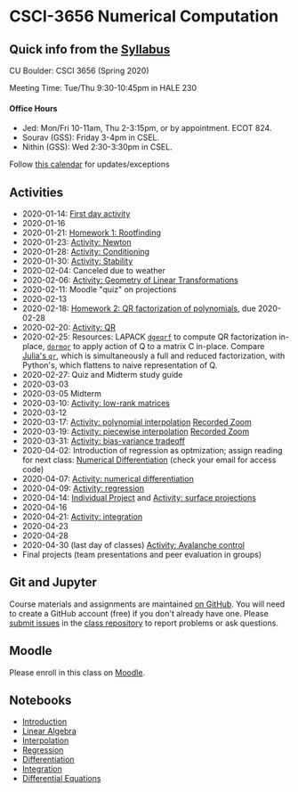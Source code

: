 # CSCI-3656 Numerical Computation

## Quick info from the [Syllabus](Syllabus.md)

CU Boulder: CSCI 3656 (Spring 2020)

Meeting Time: Tue/Thu 9:30-10:45pm in HALE 230

#### Office Hours
* Jed: Mon/Fri 10-11am, Thu 2-3:15pm, or by appointment.  ECOT 824.
* Sourav (GSS): Friday 3-4pm in CSEL.
* Nithin (GSS): Wed 2:30-3:30pm in CSEL.

Follow [this calendar](https://calendar.google.com/calendar/embed?src=2f9tod3nku1e610nno9f0b42ec%40group.calendar.google.com&ctz=America%2FDenver)
for updates/exceptions

## Activities

* 2020-01-14: [First day activity](https://classroom.github.com/a/TH7aGVZp)
* 2020-01-16
* 2020-01-21: [Homework 1: Rootfinding](https://classroom.github.com/a/PncpaPPY)
* 2020-01-23: [Activity: Newton](https://classroom.github.com/a/Mllopi2a)
* 2020-01-28: [Activity: Conditioning](https://classroom.github.com/a/s25NU3NK)
* 2020-01-30: [Activity: Stability](https://classroom.github.com/a/jfr0-rL8)
* 2020-02-04: Canceled due to weather
* 2020-02-06: [Activity: Geometry of Linear Transformations](https://classroom.github.com/a/TYpT2cVK)
* 2020-02-11: Moodle "quiz" on projections
* 2020-02-13
* 2020-02-18: [Homework 2: QR factorization of polynomials](https://classroom.github.com/a/5tD28CoO), due 2020-02-28
* 2020-02-20: [Activity: QR](https://classroom.github.com/a/yxqxO6I4)
* 2020-02-25: Resources: LAPACK
  [`dgeqrf`](http://www.netlib.org/lapack/explore-html/dd/d9a/group__double_g_ecomputational_ga3766ea903391b5cf9008132f7440ec7b.html#ga3766ea903391b5cf9008132f7440ec7b)
  to compute QR factorization in-place,
  [`dormqr`](http://www.netlib.org/lapack/explore-html/da/dba/group__double_o_t_h_e_rcomputational_ga17b0765a8a0e6547bcf933979b38f0b0.html#ga17b0765a8a0e6547bcf933979b38f0b0)
  to apply action of Q to a matrix C in-place. Compare [Julia's
  `qr`](https://docs.julialang.org/en/v1/stdlib/LinearAlgebra/index.html#LinearAlgebra.qr),
  which is simultaneously a full and reduced factorization, with
  Python's, which flattens to naive representation of Q.
* 2020-02-27: Quiz and Midterm study guide
* 2020-03-03
* 2020-03-05 Midterm
* 2020-03-10: [Activity: low-rank matrices](https://classroom.github.com/a/3tcazAPR)
* 2020-03-12
* 2020-03-17: [Activity: polynomial interpolation](https://classroom.github.com/a/irhC2GPw) [Recorded Zoom](https://moodle.cs.colorado.edu/pluginfile.php/215050/mod_label/intro/zoom_0.mp4)
* 2020-03-19: [Activity: piecewise interpolation](https://classroom.github.com/a/6X2SJqLT) [Recorded Zoom](https://moodle.cs.colorado.edu/pluginfile.php/215144/mod_label/intro/zoom_0.mp4)
* 2020-03-31: [Activity: bias-variance tradeoff](https://classroom.github.com/a/_Q_aBs49)
* 2020-04-02: Introduction of regression as optmization; assign reading for next class: [Numerical Differentiation](https://moodle.cs.colorado.edu/mod/lti/launch.php?id=46786) (check your email for access code)
* 2020-04-07: [Activity: numerical differentiation](https://classroom.github.com/a/FqTV2mHY)
* 2020-04-09: [Activity: regression](https://classroom.github.com/a/O16BL_QU)
* 2020-04-14: [Individual Project](https://classroom.github.com/a/0V7S6YGm) and [Activity: surface projections](https://classroom.github.com/a/VVoYtqc7)
* 2020-04-16
* 2020-04-21: [Activity: integration](https://classroom.github.com/a/VFCFDnsK)
* 2020-04-23
* 2020-04-28
* 2020-04-30 (last day of classes) [Activity: Avalanche control](https://classroom.github.com/a/5Dbw2j9k)
* Final projects (team presentations and peer evaluation in groups)

## Git and Jupyter

Course materials and assignments are maintained
[on GitHub](https://github.com/cu-numcomp).
You will need to create a GitHub account (free) if you don't already
have one.  Please
[submit issues](https://github.com/cu-numcomp/numcomp-class/issues)
in the
[class repository](https://github.com/cu-numcomp/numcomp-class)
to report problems or ask questions.

## Moodle

Please enroll in this class on [Moodle](https://moodle.cs.colorado.edu).

## Notebooks

* [Introduction](Introduction.ipynb)
* [Linear Algebra](LinearAlgebra.ipynb)
* [Interpolation](Interpolation.ipynb)
* [Regression](Regression.ipynb)
* [Differentiation](Differentiation.ipynb)
* [Integration](Integration.ipynb)
* [Differential Equations](DifferentialEquations.ipynb)
